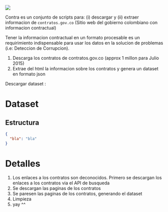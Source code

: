![](https://github.com/dav009/contra/blob/master/logo.gif?raw=true)

Contra es un conjunto de scripts para:  (i) descargar y (ii) extraer informacion de `contratos.gov.co` (Sitio web del gobierno colombiano con informacion contractual)
 
Tener la informacion contractual en un formato procesable es un requirimiento indispensable para usar los datos en la solucion de problemas (i.e: Deteccion de Corrupcion).
 
1. Descarga los contratos de contratos.gov.co (approx 1 millon para Julio 2015)
2. Extrae del html la informacion sobre los contratos y genera un dataset en formato json
 
Descargar dataset : <Enlace>
 
# Dataset
 
## Estructura
 
```json
{
  "bla": "bla"
}
```
 
# Detalles
 
 1. Los enlaces a los contratos son deconocidos. Primero se descargan los enlaces a los contratos via el API de busqueda
 2. Se descargan las paginas de los contratos
 3. Se paresen las paginas de los contratos, generando el dataset
 4. Limpieza
 5. yay ^^